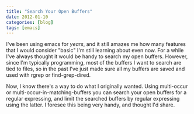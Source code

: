 ```yaml
---
title: "Search Your Open Buffers"
date: 2012-01-10
categories: [blog]
tags: [emacs]
---
```

I've been using emacs for *years*, and it still amazes me how many features that I would consider "basic" I'm still learning about even now. For a while I've always thought it would be handy to search my open buffers. However, since I'm typically programming, most of the buffers I want to search are tied to files, so in the past I've just made sure all my buffers are saved and used with rgrep or find-grep-dired.

Now, I know there's a way to do what I originally wanted. Using multi-occur or multi-occur-in-matching-buffers you can search your open buffers for a regular expressing, and limit the searched buffers by regular expressing using the latter. I foresee this being very handy, and thought I'd share.
